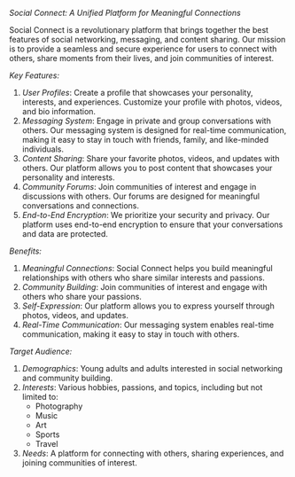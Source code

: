 *Social Connect: A Unified Platform for Meaningful Connections*

Social Connect is a revolutionary platform that brings together the best features of social networking, messaging, and content sharing. Our mission is to provide a seamless and secure experience for users to connect with others, share moments from their lives, and join communities of interest.

*Key Features:*

1. *User Profiles*: Create a profile that showcases your personality, interests, and experiences. Customize your profile with photos, videos, and bio information.
2. *Messaging System*: Engage in private and group conversations with others. Our messaging system is designed for real-time communication, making it easy to stay in touch with friends, family, and like-minded individuals.
3. *Content Sharing*: Share your favorite photos, videos, and updates with others. Our platform allows you to post content that showcases your personality and interests.
4. *Community Forums*: Join communities of interest and engage in discussions with others. Our forums are designed for meaningful conversations and connections.
5. *End-to-End Encryption*: We prioritize your security and privacy. Our platform uses end-to-end encryption to ensure that your conversations and data are protected.

*Benefits:*

1. *Meaningful Connections*: Social Connect helps you build meaningful relationships with others who share similar interests and passions.
2. *Community Building*: Join communities of interest and engage with others who share your passions.
3. *Self-Expression*: Our platform allows you to express yourself through photos, videos, and updates.
4. *Real-Time Communication*: Our messaging system enables real-time communication, making it easy to stay in touch with others.

*Target Audience:*

1. *Demographics*: Young adults and adults interested in social networking and community building.
2. *Interests*: Various hobbies, passions, and topics, including but not limited to:
    - Photography
    - Music
    - Art
    - Sports
    - Travel
3. *Needs*: A platform for connecting with others, sharing experiences, and joining communities of interest.

